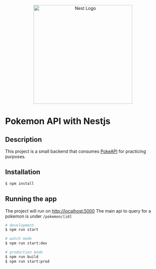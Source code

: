<p align="center">
  <a href="http://nestjs.com/" target="blank"><img src="https://nestjs.com/img/logo_text.svg" width="320" alt="Nest Logo" /></a>
</p>

# Pokemon API with Nestjs
## Description

This project is a small backend that consumes [PokeAPI](https://pokeapi.co/) for practicing purposes.

## Installation

```bash
$ npm install
```

## Running the app

The project will run on [http://localhost:5000](http://localhost:5000)
The main api to query for a pokemon is under `/pokemon/[id]`

```bash
# development
$ npm run start

# watch mode
$ npm run start:dev

# production mode
$ npm run build
$ npm run start:prod
```
